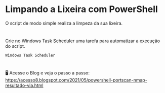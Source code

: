 # Limpando a Lixeira com PowerShell


O script de modo simple realiza a limpeza da sua lixeira. 

#

Crie no Windows Task Scheduler uma tarefa para automatizar a execução do script.

    Windows Task Scheduler
    
#
🖥️ Acesse o Blog e veja o passo a passo: 
https://acesso8.blogspot.com/2021/05/powershell-portscan-nmap-resultado-via.html    
